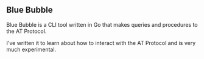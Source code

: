 ## Blue Bubble

Blue Bubble is a CLI tool written in Go that makes queries and procedures to the AT Protocol. 

I've written it to learn about how to interact with the AT Protocol and is very much experimental.